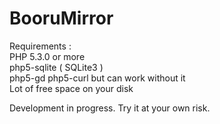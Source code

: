 BooruMirror
===========

Requirements :  
PHP 5.3.0 or more  
php5-sqlite ( SQLite3 )  
php5-gd
php5-curl but can work without it  
Lot of free space on your disk

  
Development in progress. Try it at your own risk.  
